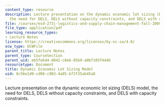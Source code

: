 ```yaml
---
content_type: resource
description: Lecture presentation on the dynamic economic lot sizing (DELS) model,
  the need for DELS, DELS without capacity constraints, and DELS with capacity constraints.
file: /courses/esd-273j-logistics-and-supply-chain-management-fall-2009/8c56e1d0cd08c9034a85b72f35ab45a8_MITESD_273JF09_lec04.pdf
file_type: application/pdf
learning_resource_types:
- Lecture Notes
license: https://creativecommons.org/licenses/by-nc-sa/4.0/
ocw_type: OCWFile
parent_title: Lecture Notes
parent_type: CourseSection
parent_uid: eb5fe644-d042-c8e6-85b9-a0bf185f444b
resourcetype: Document
title: Dynamic Economic Lot Sizing Model
uid: 8c56e1d0-cd08-c903-4a85-b72f35ab45a8
---
```

Lecture presentation on the dynamic economic lot sizing (DELS) model, the need for DELS, DELS without capacity constraints, and DELS with capacity constraints.